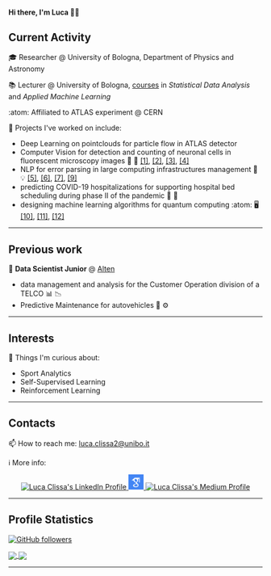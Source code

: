 #### Hi there, I'm Luca 🙂👋

<!--
**clissa/clissa** is a ✨ _special_ ✨ repository because its `README.md` (this file) appears on your GitHub profile.

Here are some ideas to get you started:

- 🔭 I’m currently working on ...
- 🌱 I’m currently learning ...
- 👯 I’m looking to collaborate on ...
- 🤔 I’m looking for help with ...
- 💬 Ask me about ...
- 📫 How to reach me: ...
- 😄 Pronouns: ...
- ⚡ Fun fact: ...
-->

## Current Activity
🎓 Researcher @ University of Bologna, Department of Physics and Astronomy

📚 Lecturer @ University of Bologna, [courses](https://www.unibo.it/sitoweb/luca.clissa2/didattica) in _Statistical Data Analysis_ and _Applied Machine Learning_

:atom: Affiliated to ATLAS experiment @ CERN

📝 Projects I've worked on include:
  - Deep Learning on pointclouds for particle flow in ATLAS detector
  - Computer Vision for detection and counting of neuronal cells in fluorescent microscopy images 🔬 📸 [[1]](https://www.nature.com/articles/s41598-021-01929-5), [[2]](https://www.nature.com/articles/s41597-024-03005-9), [[3]](https://link.springer.com/chapter/10.1007/978-3-031-51023-6_16), [[4]](https://amsacta.unibo.it/id/eprint/7347/)
  - NLP for error parsing in large computing infrastructures management 💾 💡 [[5]](https://link.springer.com/article/10.1007/s41781-022-00089-z), [[6]](https://www.frontiersin.org/journals/big-data/articles/10.3389/fdata.2023.1271639/full), [[7]](https://www.frontiersin.org/journals/big-data/articles/10.3389/fdata.2021.753409/full), [[9]](https://www.epj-conferences.org/articles/epjconf/pdf/2020/21/epjconf_chep2020_03017.pdf)
  - predicting COVID-19 hospitalizations for supporting hospital bed scheduling during phase II of the pandemic 🛌 🏥
  - designing machine learning algorithms for quantum computing :atom: 🖥️ [[10]](https://www.ncbi.nlm.nih.gov/pmc/articles/PMC7304770/), [[11]](https://arxiv.org/pdf/2303.05428), [[12]](https://ietresearch.onlinelibrary.wiley.com/doi/full/10.1049/qtc2.12087)

---

## Previous work

💼 **Data Scientist Junior** @ [Alten](https://www.alten.it/)
  - data management and analysis for the Customer Operation division of a TELCO 📊 📉
  - Predictive Maintenance for autovehicles 🔧 ⚙️

---

## Interests

🤔 Things I'm curious about:
  - Sport Analytics
  - Self-Supervised Learning
  - Reinforcement Learning

---

## Contacts

📫 How to reach me: <luca.clissa2@unibo.it> 

ℹ️ More info:

<p align="center">

  <a href="https://www.linkedin.com/in/luca-clissa-b3908695/">
    <img src="https://www.vectorlogo.zone/logos/linkedin/linkedin-icon.svg" alt="Luca Clissa's LinkedIn Profile" height="30" width="30">
  </a>
  
  <a href="https://scholar.google.com/citations?user=8CR1h-MAAAAJ&hl=it">
    <img src="https://raw.githubusercontent.com/edent/SuperTinyIcons/master/images/svg/google_scholar.svg" alt="Luca Clissa's Google Scholar Profile" height="30" width="30">
  </a>
 
  <a href="https://medium.com/@luca.clissa">
    <img src="https://seeklogo.com/images/M/medium-logo-F0ACFCCD58-seeklogo.com.png" alt="Luca Clissa's Medium Profile" height="17" width="30">
  </a>
  
</p>



--- 

## Profile Statistics

<!--
[![Anurag's GitHub stats](https://github-readme-stats.vercel.app/api?username=clissa)](https://github.com/anuraghazra/github-readme-stats)
[![Top Langs](https://github-readme-stats.vercel.app/api/top-langs/?username=clissa&layout=compact&hide=javascript,html)](https://github.com/anuraghazra/github-readme-stats)
-->

[![GitHub followers](https://img.shields.io/github/followers/clissa?style=social)](https://github.com/clissa)

<a href="https://github.com/anuraghazra/github-readme-stats">
  <img align="center" src="https://github-readme-stats.vercel.app/api?username=clissa&theme=algolia&show_icons=true&custom_title=Luca's GitHub stats&count_private=true" />
</a>
<a href="https://github.com/anuraghazra/github-readme-stats">
  <img align="center" src="https://github-readme-stats.vercel.app/api/top-langs/?username=clissa&hide=javascript,html,css&theme=algolia&card_width=495" />
</a>

--- 

<!--
<h2 align="center">Languages and tools </h2>

<p align="center">
<code><img height="40" src="https://www.vectorlogo.zone/logos/r-project/r-project-icon.svg"></code> 
<code><img height="36" src="https://raw.githubusercontent.com/cncf/landscape/master/hosted_logos/rstudio.svg"></code> 
<code><img height="43" src="https://raw.githubusercontent.com/github/explore/80688e429a7d4ef2fca1e82350fe8e3517d3494d/topics/git/git.png"></code>
<code><img height="43" src="https://raw.githubusercontent.com/github/explore/80688e429a7d4ef2fca1e82350fe8e3517d3494d/topics/python/python.png"></code> 
<code><img height="35" src="https://raw.githubusercontent.com/github/explore/80688e429a7d4ef2fca1e82350fe8e3517d3494d/topics/postgresql/postgresql.png"></code>
<code><img height="35" src="https://www.vectorlogo.zone/logos/sas/sas-icon.svg"></code> 
<code><img height="35" src="https://raw.githubusercontent.com/file-icons/icons/master/svg/KNIME.svg"></code> 
<code><img height="35" src="https://raw.githubusercontent.com/file-icons/icons/master/svg/LaTeX.svg"></code> 
 
 
</p>
-->
